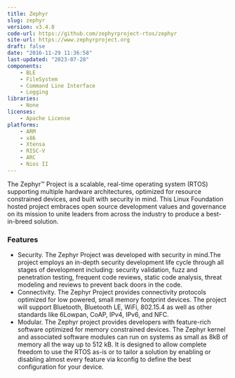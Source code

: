 ```yaml
---
title: Zephyr
slug: zephyr
version: v3.4.0
code-url: https://github.com/zephyrproject-rtos/zephyr
site-url: https://www.zephyrproject.org
draft: false
date: "2016-11-29 11:36:58"
last-updated: "2023-07-28"
components:
    - BLE
    - FileSystem
    - Command Line Interface
    - Logging
libraries:
    - None
licenses:
    - Apache License
platforms:
    - ARM
    - x86
    - Xtensa
    - RISC-V
    - ARC
    - Nios II
---
```

The Zephyr™ Project is a scalable, real-time operating system (RTOS) supporting multiple hardware architectures, optimized for resource constrained devices, and built with security in mind. This Linux Foundation hosted project embraces open source development values and governance on its mission to unite leaders from across the industry to produce a best-in-breed solution.

<!--more-->

### Features
- Security. The Zephyr Project was developed with security in mind.The project employs an in-depth security development life cycle through all stages of development including: security validation, fuzz and penetration testing, frequent code reviews, static code analysis, threat modeling and reviews to prevent back doors in the code.
- Connectivity. The Zephyr Project provides connectivity protocols optimized for low powered, small memory footprint devices. The project will support Bluetooth, Bluetooth LE, WiFi, 802.15.4 as well as other standards like 6Lowpan, CoAP, IPv4, IPv6, and NFC.
- Modular. The Zephyr project provides developers with feature-rich software optimized for memory constrained devices. The Zephyr kernel and associated software modules can run on systems as small as 8kB of memory all the way up to 512 kB. It is designed to allow complete freedom to use the RTOS as-is or to tailor a solution by enabling or disabling almost every feature via kconfig to define the best configuration for your device.



